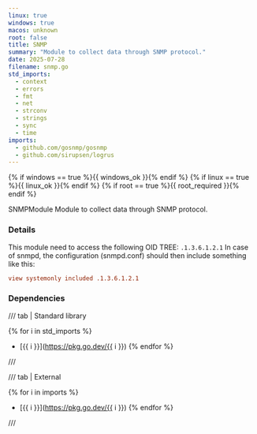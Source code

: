 ```yaml
---
linux: true
windows: true
macos: unknown
root: false
title: SNMP
summary: "Module to collect data through SNMP protocol."
date: 2025-07-28
filename: snmp.go
std_imports:
  - context
  - errors
  - fmt
  - net
  - strconv
  - strings
  - sync
  - time
imports:
  - github.com/gosnmp/gosnmp
  - github.com/sirupsen/logrus
---
```


{% if windows == true %}{{ windows_ok }}{% endif %}
{% if linux == true %}{{ linux_ok }}{% endif %}
{% if root == true %}{{ root_required }}{% endif %}

SNMPModule Module to collect data through SNMP protocol.

### Details


This module need to access the following OID TREE: `.1.3.6.1.2.1` In case of snmpd, the configuration (snmpd.conf) should then include something like this:

 ```conf
 view systemonly included .1.3.6.1.2.1
 ```

### Dependencies

/// tab | Standard library

{% for i in std_imports %}
- [{{ i }}](https://pkg.go.dev/{{ i }})
{% endfor %}

///

/// tab | External

{% for i in imports %}
- [{{ i }}](https://pkg.go.dev/{{ i }})
{% endfor %}

///
